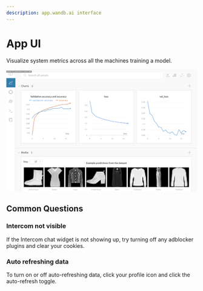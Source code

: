 ```yaml
---
description: app.wandb.ai interface
---
```


# App UI

Visualize system metrics across all the machines training a model.

![](../.gitbook/assets/image%20%2865%29.png)

## Common Questions

### **Intercom not visible**

If the Intercom chat widget is not showing up, try turning off any adblocker plugins and clear your cookies. 

### Auto refreshing data

To turn on or off auto-refreshing data, click your profile icon and click the auto-refresh toggle.


